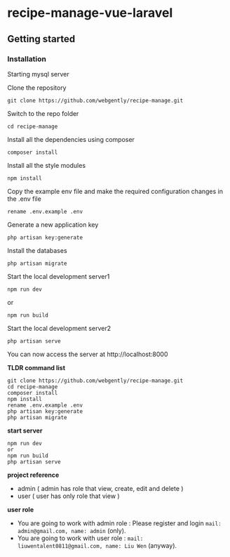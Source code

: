 # recipe-manage-vue-laravel

## Getting started

### Installation

Starting mysql server

Clone the repository

    git clone https://github.com/webgently/recipe-manage.git

Switch to the repo folder

    cd recipe-manage

Install all the dependencies using composer

    composer install

Install all the style modules

    npm install

Copy the example env file and make the required configuration changes in the .env file

    rename .env.example .env

Generate a new application key

    php artisan key:generate

Install the databases

    php artisan migrate

Start the local development server1

    npm run dev

or

    npm run build
    
Start the local development server2

    php artisan serve

You can now access the server at http://localhost:8000

**TLDR command list**

    git clone https://github.com/webgently/recipe-manage.git
    cd recipe-manage
    composer install
    npm install
    rename .env.example .env
    php artisan key:generate
    php artisan migrate

**start server**

    npm run dev
    or
    npm run build
    php artisan serve

**project reference**

- admin ( admin has role that view, create, edit and delete )
- user ( user has only role that view )

**user role**

- You are going to work with admin role : Please register and login  `mail: admin@gmail.com, name: admin` (only).
- You are going to work with user role : `mail: liuwentalent0811@gmail.com, name: Liu Wen` (anyway).
